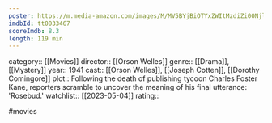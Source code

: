 ```yaml
---
poster: https://m.media-amazon.com/images/M/MV5BYjBiOTYxZWItMzdiZi00NjlkLWIzZTYtYmFhZjhiMTljOTdkXkEyXkFqcGdeQXVyNzkwMjQ5NzM@._V1_SX300.jpg
imdbId: tt0033467
scoreImdb: 8.3
length: 119 min
---
```


category:: [[Movies]]
director:: [[Orson Welles]]
genre:: [[Drama]], [[Mystery]]
year:: 1941
cast:: [[Orson Welles]], [[Joseph Cotten]], [[Dorothy Comingore]]
plot:: Following the death of publishing tycoon Charles Foster Kane, reporters scramble to uncover the meaning of his final utterance: 'Rosebud.'
watchlist:: [[2023-05-04]]
rating::

#movies 

